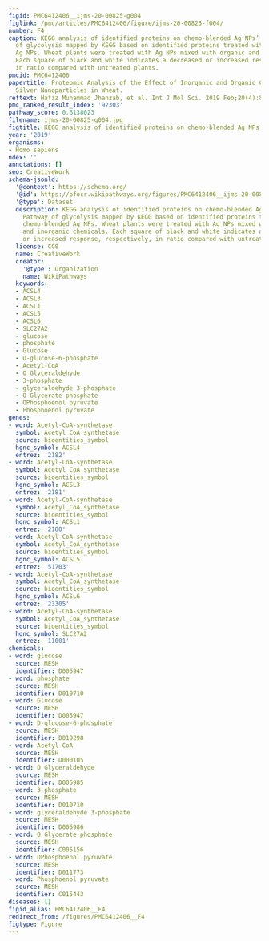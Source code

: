 ```yaml
---
figid: PMC6412406__ijms-20-00825-g004
figlink: /pmc/articles/PMC6412406/figure/ijms-20-00825-f004/
number: F4
caption: KEGG analysis of identified proteins on chemo-blended Ag NPs’ exposure. Pathway
  of glycolysis mapped by KEGG based on identified proteins treated with chemo-blended
  Ag NPs. Wheat plants were treated with Ag NPs mixed with organic and inorganic chemicals.
  Each square of black and white indicates a decreased or increased response, respectively,
  in ratio compared with untreated plants.
pmcid: PMC6412406
papertitle: Proteomic Analysis of the Effect of Inorganic and Organic Chemicals on
  Silver Nanoparticles in Wheat.
reftext: Hafiz Muhammad Jhanzab, et al. Int J Mol Sci. 2019 Feb;20(4):825.
pmc_ranked_result_index: '92303'
pathway_score: 0.6138023
filename: ijms-20-00825-g004.jpg
figtitle: KEGG analysis of identified proteins on chemo-blended Ag NPs’ exposure
year: '2019'
organisms:
- Homo sapiens
ndex: ''
annotations: []
seo: CreativeWork
schema-jsonld:
  '@context': https://schema.org/
  '@id': https://pfocr.wikipathways.org/figures/PMC6412406__ijms-20-00825-g004.html
  '@type': Dataset
  description: KEGG analysis of identified proteins on chemo-blended Ag NPs’ exposure.
    Pathway of glycolysis mapped by KEGG based on identified proteins treated with
    chemo-blended Ag NPs. Wheat plants were treated with Ag NPs mixed with organic
    and inorganic chemicals. Each square of black and white indicates a decreased
    or increased response, respectively, in ratio compared with untreated plants.
  license: CC0
  name: CreativeWork
  creator:
    '@type': Organization
    name: WikiPathways
  keywords:
  - ACSL4
  - ACSL3
  - ACSL1
  - ACSL5
  - ACSL6
  - SLC27A2
  - glucose
  - phosphate
  - Glucose
  - D-glucose-6-phosphate
  - Acetyl-CoA
  - O Glyceraldehyde
  - 3-phosphate
  - glyceraldehyde 3-phosphate
  - O Glycerate phosphate
  - OPhosphoenol pyruvate
  - Phosphoenol pyruvate
genes:
- word: Acetyl-CoA-synthetase
  symbol: Acetyl_CoA_synthetase
  source: bioentities_symbol
  hgnc_symbol: ACSL4
  entrez: '2182'
- word: Acetyl-CoA-synthetase
  symbol: Acetyl_CoA_synthetase
  source: bioentities_symbol
  hgnc_symbol: ACSL3
  entrez: '2181'
- word: Acetyl-CoA-synthetase
  symbol: Acetyl_CoA_synthetase
  source: bioentities_symbol
  hgnc_symbol: ACSL1
  entrez: '2180'
- word: Acetyl-CoA-synthetase
  symbol: Acetyl_CoA_synthetase
  source: bioentities_symbol
  hgnc_symbol: ACSL5
  entrez: '51703'
- word: Acetyl-CoA-synthetase
  symbol: Acetyl_CoA_synthetase
  source: bioentities_symbol
  hgnc_symbol: ACSL6
  entrez: '23305'
- word: Acetyl-CoA-synthetase
  symbol: Acetyl_CoA_synthetase
  source: bioentities_symbol
  hgnc_symbol: SLC27A2
  entrez: '11001'
chemicals:
- word: glucose
  source: MESH
  identifier: D005947
- word: phosphate
  source: MESH
  identifier: D010710
- word: Glucose
  source: MESH
  identifier: D005947
- word: D-glucose-6-phosphate
  source: MESH
  identifier: D019298
- word: Acetyl-CoA
  source: MESH
  identifier: D000105
- word: O Glyceraldehyde
  source: MESH
  identifier: D005985
- word: 3-phosphate
  source: MESH
  identifier: D010710
- word: glyceraldehyde 3-phosphate
  source: MESH
  identifier: D005986
- word: O Glycerate phosphate
  source: MESH
  identifier: C005156
- word: OPhosphoenol pyruvate
  source: MESH
  identifier: D011773
- word: Phosphoenol pyruvate
  source: MESH
  identifier: C015443
diseases: []
figid_alias: PMC6412406__F4
redirect_from: /figures/PMC6412406__F4
figtype: Figure
---
```

